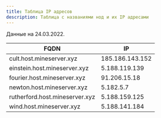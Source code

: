 ```yaml
---
title: Таблица IP адресов
description: Таблица с названиями нод и их IP адресами 
---
```


Данные на 24.03.2022.

| FQDN                           | IP              |
|--------------------------------|-----------------|
| cult.host.mineserver.xyz       | 185.186.143.152 |
| einstein.host.mineserver.xyz   | 5.188.119.139   |
| fourier.host.mineserver.xyz    | 91.206.15.18    |
| newton.host.mineserver.xyz     | 5.182.5.7       |
| rutherford.host.mineserver.xyz | 5.188.159.125   |
| wind.host.mineserver.xyz       | 5.188.141.184   |
